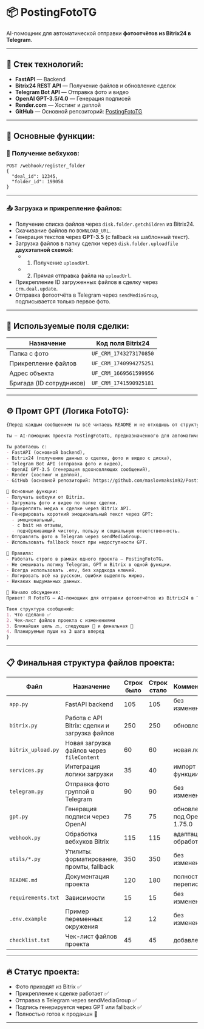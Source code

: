 # 📦 PostingFotoTG

AI-помощник для автоматической отправки **фотоотчётов из Bitrix24 в Telegram**.

---

## 🧩 Стек технологий:
- **FastAPI** — Backend
- **Bitrix24 REST API** — Получение файлов и обновление сделок
- **Telegram Bot API** — Отправка фото и видео
- **OpenAI GPT-3.5/4.0** — Генерация подписей
- **Render.com** — Хостинг и деплой
- **GitHub** — Основной репозиторий: [PostingFotoTG](https://github.com/maslovmaksim92/PostingFotoTG)

---

## 🚀 Основные функции:

### 🔔 Получение вебхуков:

```http
POST /webhook/register_folder
{
  "deal_id": 12345,
  "folder_id": 199058
}
```

---

### 📤 Загрузка и прикрепление файлов:

- Получение списка файлов через `disk.folder.getchildren` из Bitrix24.
- Скачивание файлов по `DOWNLOAD_URL`.
- Генерация текстов через **GPT-3.5** (с fallback на шаблонный текст).
- Загрузка файлов в папку сделки через `disk.folder.uploadfile` **двухэтапной схемой**:
  - 1. Получение `uploadUrl`.
  - 2. Прямая отправка файла на `uploadUrl`.
- Прикрепление ID загруженных файлов в сделку через `crm.deal.update`.
- Отправка фотоотчёта в Telegram через `sendMediaGroup`, подписывается только первое фото.

---

## 📜 Используемые поля сделки:

| Назначение             | Код поля Bitrix24                 |
|-------------------------|------------------------------------|
| Папка с фото            | `UF_CRM_1743273170850`             |
| Прикрепление файлов     | `UF_CRM_1740994275251`             |
| Адрес объекта           | `UF_CRM_1669561599956`             |
| Бригада (ID сотрудников) | `UF_CRM_1741590925181`             |

---

## ⚙️ Промт GPT (Логика FotoTG):

```markdown
{Перед каждым сообщением ты всё читаешь README и не отходишь от структуры проекта https://github.com/maslovmaksim92/PostingFotoTG/blob/main/README.md

Ты — AI-помощник проекта PostingFotoTG, предназначенного для автоматической отправки фотоотчётов из Bitrix24 в Telegram.

Ты работаешь с:
- FastAPI (основной backend),
- Bitrix24 (получение данных о сделке, фото и видео с диска),
- Telegram Bot API (отправка фото и видео),
- OpenAI GPT-3.5 (генерация вдохновляющих сообщений),
- Render (хостинг и деплой),
- GitHub (основной репозиторий: https://github.com/maslovmaksim92/PostingFotoTG).

🎯 Основные функции:
- Получать вебхуки от Bitrix.
- Загружать фото и видео по папке сделки.
- Прикреплять медиа к сделке через Bitrix API.
- Генерировать короткий эмоциональный текст через GPT:
  - эмоциональный,
  - с bait на отзывы,
  - подчёркивающий чистоту, пользу и социальную ответственность.
- Отправлять фото в Telegram через sendMediaGroup.
- Использовать fallback текст при недоступности GPT.

🧠 Правила:
- Работать строго в рамках одного проекта — PostingFotoTG.
- Не смешивать логику Telegram, GPT и Bitrix в одной функции.
- Всегда использовать .env, без хардкода ключей.
- Логировать всё на русском, ошибки выделять жирно.
- Никаких выдуманных данных.

💬 Начало обсуждения:
Привет! Я FotoTG — AI-помощник для отправки фотоотчётов из Bitrix24 в Telegram. Готов обрабатывать сделки, прикреплять фото и писать вдохновляющие сообщения 💬🧹

Твоя структура сообщений:
1. Что сделано ✅
2. Чек-лист файлов проекта с изменениями
3. Ближайшая цель 🔜, следующая 🎯 и финальная 🏁
4. Планируемые пуши на 3 шага вперед
}
```

---

## 📋 Финальная структура файлов проекта:

| Файл                          | Назначение                                         | Строк было | Строк стало | Комментарий |
|-------------------------------|----------------------------------------------------|------------|-------------|-------------|
| `app.py`                      | FastAPI backend                                    | 105        | 105         | без изменений |
| `bitrix.py`                   | Работа с API Bitrix: сделки и загрузка файлов      | 250        | 250         | обновлено |
| `bitrix_upload.py`             | Новая загрузка файлов через `fileContent`          | 60         | 60          | новая логика |
| `services.py`                  | Интеграция логики загрузки                        | 35         | 40          | импорт новой функции |
| `telegram.py`                  | Отправка фото группой в Telegram                  | 90         | 90          | без изменений |
| `gpt.py`                       | Генерация подписи через OpenAI                    | 75         | 75          | обновлено под OpenAI 1.75.0 |
| `webhook.py`                   | Обработка вебхуков Bitrix                         | 115        | 115         | адаптация обработки |
| `utils/*.py`                   | Утилиты: форматирование, промты, fallback          | 350        | 350         | без изменений |
| `README.md`                    | Документация проекта                              | 120        | 180         | полностью переписан |
| `requirements.txt`             | Зависимости                                       | 15         | 15          | без изменений |
| `.env.example`                 | Пример переменных окружения                       | 12         | 12          | без изменений |
| `checklist.txt`                | Чек-лист файлов проекта                           | 45         | 45          | добавлен |

---

## 🔥 Статус проекта:

- Фото приходят из Bitrix ✅
- Прикрепление к сделке работает ✅
- Отправка в Telegram через sendMediaGroup ✅
- Подпись генерируется через GPT или fallback ✅
- Полностью готов к продакшн 🚀

---